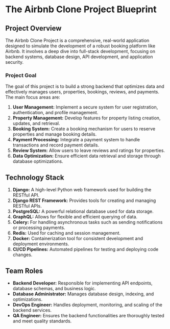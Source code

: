 # The Airbnb Clone Project Blueprint
## Project Overview
The Airbnb Clone Project is a comprehensive, real-world application designed to simulate the development of a robust booking platform like Airbnb. It involves a deep dive into full-stack development, focusing on backend systems, database design, API development, and application security.
### Project Goal
The goal of this project is to build a strong backend that optimizes data and effectively manages users, properties, bookings, reviews, and payments.
The main focus areas are:
1. **User Management:** Implement a secure system for user registration, authentication, and profile management.  
2. **Property Management:** Develop features for property listing creation, updates, and retrieval.  
3. **Booking System:** Create a booking mechanism for users to reserve properties and manage booking details.  
4. **Payment Processing:** Integrate a payment system to handle transactions and record payment details.  
5. **Review System:** Allow users to leave reviews and ratings for properties.  
6. **Data Optimization:** Ensure efficient data retrieval and storage through database optimizations.  
## Technology Stack
1. **Django:** A high-level Python web framework used for building the RESTful API.  
2. **Django REST Framework:** Provides tools for creating and managing RESTful APIs.  
3. **PostgreSQL:** A powerful relational database used for data storage.  
4. **GraphQL:** Allows for flexible and efficient querying of data.  
5. **Celery:** For handling asynchronous tasks such as sending notifications or processing payments.  
6. **Redis:** Used for caching and session management.  
7. **Docker:** Containerization tool for consistent development and deployment environments.  
8. **CI/CD Pipelines:** Automated pipelines for testing and deploying code changes.
## Team Roles
-  **Backend Developer:** Responsible for implementing API endpoints, database schemas, and business logic.  
-  **Database Administrator:** Manages database design, indexing, and optimizations.  
-  **DevOps Engineer:** Handles deployment, monitoring, and scaling of the backend services.  
-  **QA Engineer:** Ensures the backend functionalities are thoroughly tested and meet quality standards.   
